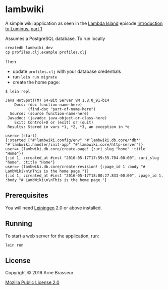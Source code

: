 # lambwiki

A simple wiki application as seen in the [Lambda Island](https://lambdaisland.com) episode [Introduction to Luminus, part 1](https://lambdaisland.com/episodes/introduction-luminus-1)

<!-- and [part 2](https://lambdaisland.com/episodes/introduction-luminus-2). -->

Assumes a PostgreSQL database. To run locally

```
createdb lambwiki_dev
cp profiles.clj.example profiles.clj
```

Then

- update `profiles.clj` with your database credentials
- run `lein run migrate`
- create the home page:

``` clojure-repl
$ lein repl

Java HotSpot(TM) 64-Bit Server VM 1.8.0_91-b14
    Docs: (doc function-name-here)
          (find-doc "part-of-name-here")
  Source: (source function-name-here)
 Javadoc: (javadoc java-object-or-class-here)
    Exit: Control+D or (exit) or (quit)
 Results: Stored in vars *1, *2, *3, an exception in *e

user=> (start)
{:started ["#'lambwiki.config/env" "#'lambwiki.db.core/*db*" "#'lambwiki.handler/init-app" "#'lambwiki.core/http-server"]}
user=> (lambwiki.db.core/create-page! {:uri_slug "home" :title "Home"})
{:id 1, :created_at #inst "2016-05-17T17:59:55.704-00:00", :uri_slug "home", :title "Home"}
user=> (lambwiki.db.core/create-revision! {:page_id 1 :body "# LambWiki\n\nThis is the home page."})
{:id 1, :created_at #inst "2016-05-17T18:00:27.833-00:00", :page_id 1, :body "# LambWiki\n\nThis is the home page."}
```

## Prerequisites

You will need [Leiningen][1] 2.0 or above installed.

[1]: https://github.com/technomancy/leiningen

## Running

To start a web server for the application, run:

    lein run

## License

Copyright © 2016 Arne Brasseur

[Mozilla Public License 2.0](https://www.mozilla.org/en-US/MPL/2.0/")
